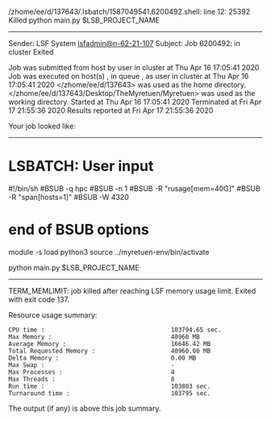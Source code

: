 /zhome/ee/d/137643/.lsbatch/1587049541.6200492.shell: line 12: 25392 Killed                  python main.py $LSB_PROJECT_NAME

------------------------------------------------------------
Sender: LSF System <lsfadmin@n-62-21-107>
Subject: Job 6200492: <NNAgent158000-IMP-sample-length10-hist10> in cluster <dcc> Exited

Job <NNAgent158000-IMP-sample-length10-hist10> was submitted from host <n-62-27-19> by user <s183905> in cluster <dcc> at Thu Apr 16 17:05:41 2020
Job was executed on host(s) <n-62-21-107>, in queue <hpc>, as user <s183905> in cluster <dcc> at Thu Apr 16 17:05:41 2020
</zhome/ee/d/137643> was used as the home directory.
</zhome/ee/d/137643/Desktop/TheMyretuen/Myretuen> was used as the working directory.
Started at Thu Apr 16 17:05:41 2020
Terminated at Fri Apr 17 21:55:36 2020
Results reported at Fri Apr 17 21:55:36 2020

Your job looked like:

------------------------------------------------------------
# LSBATCH: User input
#!/bin/sh
#BSUB -q hpc
#BSUB -n 1
#BSUB -R "rusage[mem=40G]"
#BSUB -R "span[hosts=1]"
#BSUB -W 4320
# end of BSUB options

module -s load python3
source ../myretuen-env/bin/activate

python main.py $LSB_PROJECT_NAME


------------------------------------------------------------

TERM_MEMLIMIT: job killed after reaching LSF memory usage limit.
Exited with exit code 137.

Resource usage summary:

    CPU time :                                   103794.65 sec.
    Max Memory :                                 40960 MB
    Average Memory :                             16646.42 MB
    Total Requested Memory :                     40960.00 MB
    Delta Memory :                               0.00 MB
    Max Swap :                                   -
    Max Processes :                              4
    Max Threads :                                8
    Run time :                                   103803 sec.
    Turnaround time :                            103795 sec.

The output (if any) is above this job summary.

